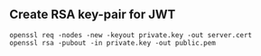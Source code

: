 ## Create RSA key-pair for JWT

```
openssl req -nodes -new -keyout private.key -out server.cert
openssl rsa -pubout -in private.key -out public.pem
```